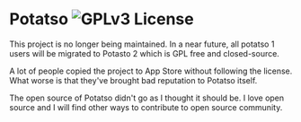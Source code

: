 # Potatso ![GPLv3 License](https://img.shields.io/badge/License-GPLv3-blue.svg)

This project is no longer being maintained. In a near future, all potatso 1 users will be migrated to Potasto 2 which is GPL free and closed-source.

A lot of people copied the project to App Store without following the license. What worse is that they've brought bad reputation to Potatso itself. 

The open source of Potatso didn't go as I thought it should be. I love open source and I will find other ways to contribute to open source community. 
